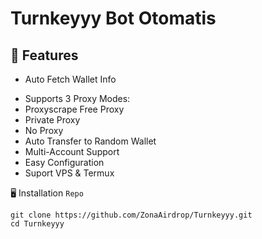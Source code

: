 # Turnkeyyy Bot Otomatis 

## 📝 Features

* Auto Fetch Wallet Info
- Supports 3 Proxy Modes:
- Proxyscrape Free Proxy
- Private Proxy
- No Proxy
- Auto Transfer to Random Wallet
- Multi-Account Support
- Easy Configuration
- Suport VPS & Termux

🖥️ Installation `Repo`
````
git clone https://github.com/ZonaAirdrop/Turnkeyyy.git
cd Turnkeyyy
````
